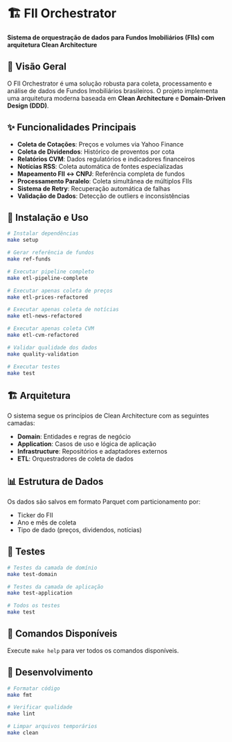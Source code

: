 # 🏗️ FII Orchestrator

**Sistema de orquestração de dados para Fundos Imobiliários (FIIs) com arquitetura Clean Architecture**

## 🎯 **Visão Geral**

O FII Orchestrator é uma solução robusta para coleta, processamento e análise de dados de Fundos Imobiliários brasileiros. O projeto implementa uma arquitetura moderna baseada em **Clean Architecture** e **Domain-Driven Design (DDD)**.

## ✨ **Funcionalidades Principais**

- **Coleta de Cotações**: Preços e volumes via Yahoo Finance
- **Coleta de Dividendos**: Histórico de proventos por cota
- **Relatórios CVM**: Dados regulatórios e indicadores financeiros
- **Notícias RSS**: Coleta automática de fontes especializadas
- **Mapeamento FII ↔ CNPJ**: Referência completa de fundos
- **Processamento Paralelo**: Coleta simultânea de múltiplos FIIs
- **Sistema de Retry**: Recuperação automática de falhas
- **Validação de Dados**: Detecção de outliers e inconsistências

## 🚀 **Instalação e Uso**

```bash
# Instalar dependências
make setup

# Gerar referência de fundos
make ref-funds

# Executar pipeline completo
make etl-pipeline-complete

# Executar apenas coleta de preços
make etl-prices-refactored

# Executar apenas coleta de notícias
make etl-news-refactored

# Executar apenas coleta CVM
make etl-cvm-refactored

# Validar qualidade dos dados
make quality-validation

# Executar testes
make test
```

## 🏗️ **Arquitetura**

O sistema segue os princípios de Clean Architecture com as seguintes camadas:

- **Domain**: Entidades e regras de negócio
- **Application**: Casos de uso e lógica de aplicação
- **Infrastructure**: Repositórios e adaptadores externos
- **ETL**: Orquestradores de coleta de dados

## 📊 **Estrutura de Dados**

Os dados são salvos em formato Parquet com particionamento por:
- Ticker do FII
- Ano e mês de coleta
- Tipo de dado (preços, dividendos, notícias)

## 🧪 **Testes**

```bash
# Testes da camada de domínio
make test-domain

# Testes da camada de aplicação
make test-application

# Todos os testes
make test
```

## 📝 **Comandos Disponíveis**

Execute `make help` para ver todos os comandos disponíveis.

## 🔧 **Desenvolvimento**

```bash
# Formatar código
make fmt

# Verificar qualidade
make lint

# Limpar arquivos temporários
make clean
```
